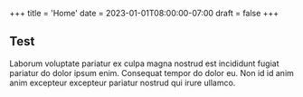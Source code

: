+++
title = 'Home'
date = 2023-01-01T08:00:00-07:00
draft = false
+++

## Test

Laborum voluptate pariatur ex culpa magna nostrud est incididunt fugiat
pariatur do dolor ipsum enim. Consequat tempor do dolor eu. Non id id anim anim
excepteur excepteur pariatur nostrud qui irure ullamco.
